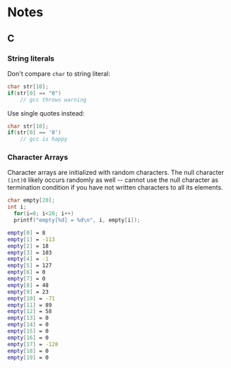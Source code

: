 # Notes

## C

### String literals
Don't compare `char` to string literal:
```C
char str[10];
if(str[0] == "0")
    // gcc throws warning
```

Use single quotes instead:
```C
char str[10];
if(str[0] == '0')
    // gcc is happy
```

### Character Arrays
Character arrays are initialized with random characters.
The null character `(int)0` likely occurs randomly as well -- cannot
use the null character as termination condition if you have not written
characters to all its elements.

```C
char empty[20];
int i;
  for(i=0; i<20; i++)
  printf("empty[%d] = %d\n", i, empty[i]);
```

```bash
empty[0] = 8
empty[1] = -113
empty[2] = 18
empty[3] = 103
empty[4] = -1
empty[5] = 127
empty[6] = 0
empty[7] = 0
empty[8] = 48
empty[9] = 23
empty[10] = -71
empty[11] = 89
empty[12] = 58
empty[13] = 0
empty[14] = 0
empty[15] = 0
empty[16] = 0
empty[17] = -128
empty[18] = 0
empty[19] = 0
```
